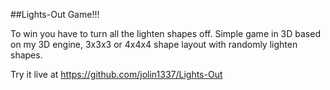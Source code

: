 ##Lights-Out Game!!!

To win you have to turn all the lighten shapes off.
Simple game in 3D based on my 3D engine, 3x3x3 or 4x4x4 shape layout with randomly lighten shapes.

Try it live at https://github.com/jolin1337/Lights-Out
